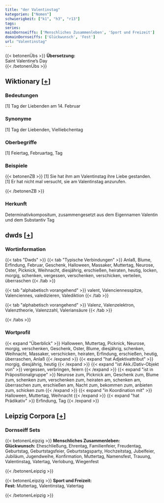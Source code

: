 ```yaml
---
title: "der Valentinstag"
kategorien: ["Nomen"]
schwierigkeit: ["k1", "h3", "r13"]
tags:
series:
mainDornseiffs: ['Menschliches Zusammenleben', 'Sport und Freizeit']
domainDornseiffs: ['Glückwunsch', 'Fest']
url: "Valentinstag"
---
```


{{< betonenÜbs >}}
**Übersetzung:**  
Saint Valentine’s Day  
{{< /betonenÜbs >}}

## Wiktionary [[+](https://de.wiktionary.org/wiki/Valentinstag)]

### Bedeutungen
[1] Tag der Liebenden am 14. Februar  

### Synonyme
[1] Tag der Liebenden, Vielliebchentag  

### Oberbegriffe
[1] Feiertag, Februartag, Tag  

### Beispiele
{{< betonenZB >}}
[1] Sie hat ihm am Valentinstag ihre Liebe gestanden.  
[1] Er hat nicht mal versucht, sie am Valentinstag anzurufen.  

{{< /betonenZB >}}
### Herkunft
Determinativkompositum, zusammengesetzt aus dem Eigennamen Valentin und dem Substantiv Tag  



## dwds [[+](https://www.dwds.de/wb/Valentinstag)]

### Wortinformation
{{< tabs "Dwds" >}}
{{< tab "Typische Verbindungen" >}}
Anlaß, Blume, Erfindung, Februar, Geschenk, Halloween, Massaker, Muttertag, Neurose, Oster, Picknick, Weihnacht, diesjährig, erschießen, heiraten, heutig, locken, morgig, schenken, vergessen, verschenken, verschicken, verteilen, überraschen
{{< /tab >}}

{{< tab "alphabetisch vorangehend" >}}
valent, Valenciennesspitze, Valenciennes, valedizieren, Valediktion
{{< /tab >}}

{{< tab "alphabetisch vorangehend" >}}
Valenz, Valenzelektron, Valenztheorie, Valenzzahl, Valeriansäure
{{< /tab >}}

{{< /tabs >}}

### Wortprofil
{{< expand "Überblick" >}} Halloween, Muttertag, Picknick, Neurose, morgig, verschenken, Geschenk, Oster, Blume, diesjährig, schenken, Weihnacht, Massaker, verschicken, heiraten, Erfindung, erschießen, heutig, überraschen, Anlaß {{< /expand >}}
{{< expand "hat Adjektivattribut" >}} morgig, diesjährig, heutig {{< /expand >}}
{{< expand "ist Akk./Dativ-Objekt von" >}} vergessen, verbringen, feiern {{< /expand >}}
{{< expand "ist in Präpositionalgruppe" >}} Neurose zum, Picknick am, Geschenk zum, Blume zum, schenken zum, verschenken zum, heiraten am, schenken am, überraschen zum, erschießen am, Nacht zum, bekommen zum, anbieten zum, schicken zum {{< /expand >}}
{{< expand "in Koordination mit" >}} Halloween, Muttertag, Weihnacht {{< /expand >}}
{{< expand "hat Prädikativ" >}} Erfindung, Tag {{< /expand >}}

## Leipzig Corpora [[+](https://corpora.uni-leipzig.de/en/res?word=Valentinstag&corpusId=deu_newscrawl-public_2018)]

### Dornseiff Sets
{{< betonenLeipzig >}}
**Menschliches Zusammenleben:**  
**Glückwunsch:** Eheschließung, Ehrentag, Familienfeier, Freudentag, Geburtstag, Geburtstagsfeier, Geburtstagsparty, Hochzeitstag, Jubelfeier, Jubiläum, Jugendweihe, Konfirmation, Muttertag, Namensfest, Trauung, Valentinstag, Vatertag, Verlobung, Wiegenfest  

{{< /betonenLeipzig >}}


{{< betonenLeipzig >}}
**Sport und Freizeit:**  
**Fest:** Muttertag, Valentinstag, Vatertag  

{{< /betonenLeipzig >}}
